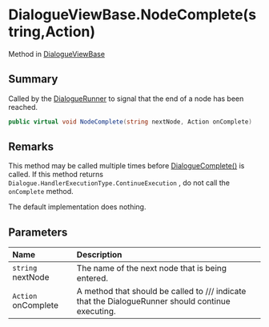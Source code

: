 # DialogueViewBase.NodeComplete(string,Action)

Method in [DialogueViewBase](/api/csharp/yarn.unity.dialogueviewbase.md)

## Summary


Called by the  <a href="yarn.unity.dialoguerunner.md">DialogueRunner</a>  to signal that the
end of a node has been reached.


```csharp
public virtual void NodeComplete(string nextNode, Action onComplete)
```

## Remarks


This method may be called multiple times before  <a href="yarn.unity.dialogueviewbase.dialoguecomplete.md">DialogueComplete()</a>  is called. If this method returns
<code>Dialogue.HandlerExecutionType.ContinueExecution</code> ,
do not call the  <code>onComplete</code>  method.

The default implementation does nothing.


## Parameters

|Name|Description|
|:---|:---|
|`string` nextNode|The name of the next node that is being entered.|
|`Action` onComplete|A method that should be called to /// indicate that the DialogueRunner should continue executing.|

